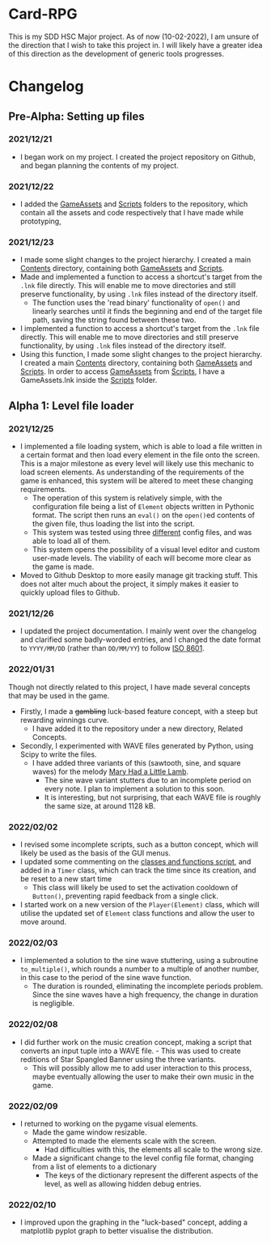 ﻿# Card-RPG
This is my SDD HSC Major project. As of now (10-02-2022), I am unsure of the direction that I wish to take this project in. I will likely have a greater idea of this direction as the development of generic tools progresses.

# Changelog
## Pre-Alpha: Setting up files
### 2021/12/21
- I began work on my project. I created the project repository on Github, and began planning the contents of my project.
 
### 2021/12/22
- I added the [GameAssets](https://github.com/Vedvod/Card-RPG/tree/main/Contents/GameAssets) and [Scripts](https://github.com/Vedvod/Card-RPG/tree/main/Contents/Scripts) folders to the repository, which contain all the assets and code respectively that I have made while prototyping,

### 2021/12/23
- I made some slight changes to the project hierarchy. I created a main [Contents](https://github.com/Vedvod/Card-RPG/tree/main/Contents) directory, containing both [GameAssets](https://github.com/Vedvod/Card-RPG/tree/main/Contents/GameAssets) and [Scripts](https://github.com/Vedvod/Card-RPG/tree/main/Contents/Scripts).
- Made and implemented a function to access a shortcut's target from the `.lnk` file directly. This will enable me to move directories and still preserve functionality, by using `.lnk` files instead of the directory itself.
	- The function uses the 'read binary' functionality of `open()` and linearly searches until it finds the beginning and end of the target file path, saving the string found between these two.
- I implemented a function to access a shortcut's target from the `.lnk` file directly. This will enable me to move directories and still preserve functionality, by using `.lnk` files instead of the directory itself.
- Using this function, I made some slight changes to the project hierarchy. I created a main [Contents](https://github.com/Vedvod/Card-RPG/tree/main/Contents) directory, containing both [GameAssets](https://github.com/Vedvod/Card-RPG/tree/main/Contents/GameAssets) and [Scripts](https://github.com/Vedvod/Card-RPG/tree/main/Contents/Scripts). In order to access [GameAssets](https://github.com/Vedvod/Card-RPG/tree/main/Contents/GameAssets) from [Scripts](https://github.com/Vedvod/Card-RPG/tree/main/Contents/Scripts), I have a GameAssets.lnk inside the [Scripts](https://github.com/Vedvod/Card-RPG/tree/main/Contents/Scripts) folder.

## Alpha 1: Level file loader
### 2021/12/25
- I implemented a file loading system, which is able to load a file written in a certain format and then load every element in the file onto the screen. This is a major milestone as every level will likely use this mechanic to load screen elements. As understanding of the requirements of the game is enhanced, this system will be altered to meet these changing requirements.
  - The operation of this system is relatively simple, with the configuration file being a list of `Element` objects written in Pythonic format. The script then runs an `eval()` on the `open()`ed contents of the given file, thus loading the list into the script. 
  - This system was tested using three [different](https://pastebin.com/EQAPkYYE) config files, and was able to load all of them.
  - This system opens the possibility of a visual level editor and custom user-made levels. The viability of each will become more clear as the game is made.
- Moved to Github Desktop to more easily manage git tracking stuff. This does not alter much about the project, it simply makes it easier to quickly upload files to Github.

### 2021/12/26
- I updated the project documentation. I mainly went over the changelog and clarified some badly-worded entries, and I changed the date format to `YYYY/MM/DD` (rather than `DD/MM/YY`) to follow [ISO 8601](https://en.wikipedia.org/wiki/ISO_8601).

### 2022/01/31
Though not directly related to this project, I have made several concepts that may be used in the game.
- Firstly, I made a ~~gambling~~ luck-based feature concept, with a steep but rewarding winnings curve.
  - I have added it to the repository under a new directory, Related Concepts.
- Secondly, I experimented with WAVE files generated by Python, using Scipy to write the files.
  - I have added three variants of this (sawtooth, sine, and square waves) for the melody [Mary Had a Little Lamb](https://en.wikipedia.org/wiki/Mary_Had_a_Little_Lamb).
    - The sine wave variant stutters due to an incomplete period on every note. I plan to implement a solution to this soon.
	- It is interesting, but not surprising, that each WAVE file is roughly the same size, at around 1128 kB.

### 2022/02/02
- I revised some incomplete scripts, such as a button concept, which will likely be used as the basis of the GUI menus.
- I updated some commenting on the [classes and functions script](https://github.com/Vedvod/Card-RPG/tree/main/Contents/Scripts/PyGameTemplate.py), and added in a `Timer` class, which can track the time since its creation, and be reset to a new start time
  - This class will likely be used to set the activation cooldown of `Button()`, preventing rapid feedback from a single click.
- I started work on a new version of the `Player(Element)` class, which will utilise the updated set of `Element` class functions and allow the user to move around.

### 2022/02/03
- I implemented a solution to the sine wave stuttering, using a subroutine `to_multiple()`, which rounds a number to a multiple of another number, in this case to the period of the sine wave function.
  - The duration is rounded, eliminating the incomplete periods problem. Since the sine waves have a high frequency, the change in duration is negligible.

### 2022/02/08
- I did further work on the music creation concept, making a script that converts an input tuple into a WAVE file.   - This was used to create reditions of Star Spangled Banner using the three variants. 
  - This will possibly allow me to add user interaction to this process, maybe eventually allowing the user to make their own music in the game.

### 2022/02/09
- I returned to working on the pygame visual elements.
  - Made the game window resizable.
  - Attempted to made the elements scale with the screen.
    - Had difficulties with this, the elements all scale to the wrong size.
  - Made a significant change to the level config file format, changing from a list of elements to a dictionary
    - The keys of the dictionary represent the different aspects of the level, as well as allowing hidden debug entries.

### 2022/02/10
- I improved upon the graphing in the "luck-based" concept, adding a matplotlib pyplot graph to better visualise the distribution. 